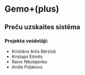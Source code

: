 # Gemo+(plus)
## Preču uzskaites sistēma
### Projekta veidotāji:
  * Kristiāns Artis Bērziņš
  * Kristaps Ešmits
  * Raivo Nikolajenko
  * Andis Poļakovs

